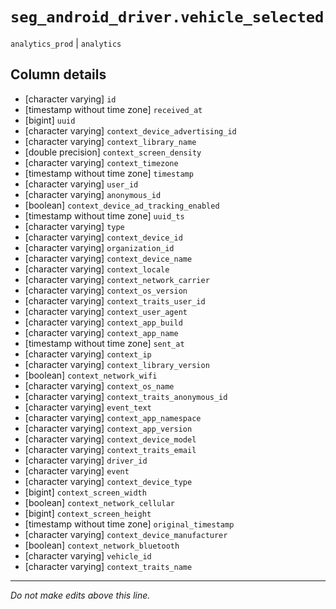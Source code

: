 # `seg_android_driver.vehicle_selected`
`analytics_prod` | `analytics`

## Column details
* [character varying] `id`
* [timestamp without time zone] `received_at`
* [bigint]    `uuid`
* [character varying] `context_device_advertising_id`
* [character varying] `context_library_name`
* [double precision] `context_screen_density`
* [character varying] `context_timezone`
* [timestamp without time zone] `timestamp`
* [character varying] `user_id`
* [character varying] `anonymous_id`
* [boolean]   `context_device_ad_tracking_enabled`
* [timestamp without time zone] `uuid_ts`
* [character varying] `type`
* [character varying] `context_device_id`
* [character varying] `organization_id`
* [character varying] `context_device_name`
* [character varying] `context_locale`
* [character varying] `context_network_carrier`
* [character varying] `context_os_version`
* [character varying] `context_traits_user_id`
* [character varying] `context_user_agent`
* [character varying] `context_app_build`
* [character varying] `context_app_name`
* [timestamp without time zone] `sent_at`
* [character varying] `context_ip`
* [character varying] `context_library_version`
* [boolean]   `context_network_wifi`
* [character varying] `context_os_name`
* [character varying] `context_traits_anonymous_id`
* [character varying] `event_text`
* [character varying] `context_app_namespace`
* [character varying] `context_app_version`
* [character varying] `context_device_model`
* [character varying] `context_traits_email`
* [character varying] `driver_id`
* [character varying] `event`
* [character varying] `context_device_type`
* [bigint]    `context_screen_width`
* [boolean]   `context_network_cellular`
* [bigint]    `context_screen_height`
* [timestamp without time zone] `original_timestamp`
* [character varying] `context_device_manufacturer`
* [boolean]   `context_network_bluetooth`
* [character varying] `vehicle_id`
* [character varying] `context_traits_name`

-------------------------------------------------------------------------------
*Do not make edits above this line.*
